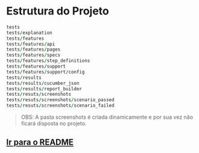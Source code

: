 # Estrutura do Projeto

```ruby
tests
tests/explanation
tests/features
tests/features/api
tests/features/pages
tests/features/specs
tests/features/step_definitions
tests/features/support
tests/features/support/config
tests/results
tests/results/cucumber_json
tests/results/report_builder
tests/resuts/screenshots
tests/resuts/screenshots/scenario_passed
tests/resuts/screenshots/scenario_failed
```
> OBS: A pasta screenshots é criada dinamicamente e por sua vez não ficará disposta no projeto.

## [Ir para o README](../README.md)